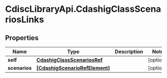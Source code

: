 # CdiscLibraryApi.CdashigClassScenariosLinks

## Properties

Name | Type | Description | Notes
------------ | ------------- | ------------- | -------------
**self** | [**CdashigClassScenariosRef**](CdashigClassScenariosRef.md) |  | [optional] 
**scenarios** | [**[CdashigScenarioRefElement]**](CdashigScenarioRefElement.md) |  | [optional] 


